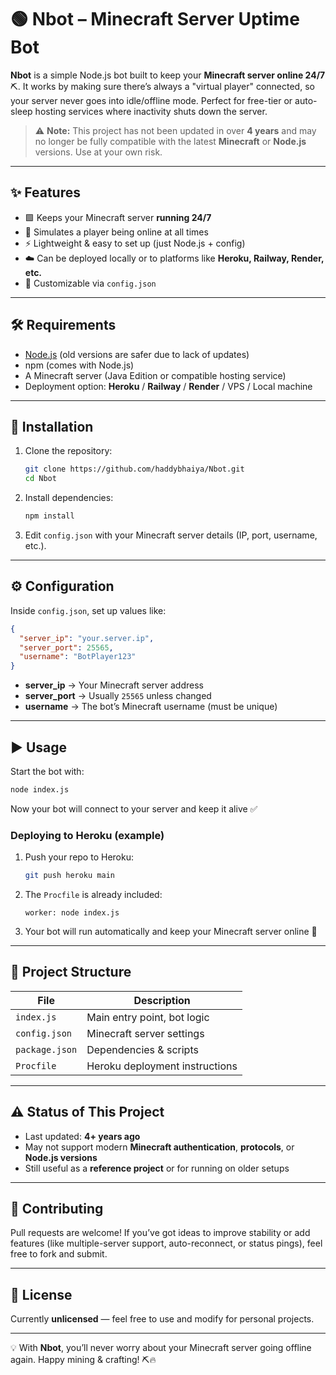 # 🟢 Nbot – Minecraft Server Uptime Bot

**Nbot** is a simple Node.js bot built to keep your **Minecraft server online 24/7** ⛏️.
It works by making sure there’s always a "virtual player" connected, so your server never goes into idle/offline mode. Perfect for free-tier or auto-sleep hosting services where inactivity shuts down the server.

> ⚠️ **Note:** This project has not been updated in over **4 years** and may no longer be fully compatible with the latest **Minecraft** or **Node.js** versions. Use at your own risk.

---

## ✨ Features

* 🟩 Keeps your Minecraft server **running 24/7**
* 👤 Simulates a player being online at all times
* ⚡ Lightweight & easy to set up (just Node.js + config)
* ☁️ Can be deployed locally or to platforms like **Heroku, Railway, Render, etc.**
* 🔧 Customizable via `config.json`

---

## 🛠 Requirements

* [Node.js](https://nodejs.org/) (old versions are safer due to lack of updates)
* npm (comes with Node.js)
* A Minecraft server (Java Edition or compatible hosting service)
* Deployment option: **Heroku** / **Railway** / **Render** / VPS / Local machine

---

## 🚀 Installation

1. Clone the repository:

   ```bash
   git clone https://github.com/haddybhaiya/Nbot.git
   cd Nbot
   ```

2. Install dependencies:

   ```bash
   npm install
   ```

3. Edit `config.json` with your Minecraft server details (IP, port, username, etc.).

---

## ⚙️ Configuration

Inside `config.json`, set up values like:

```json
{
  "server_ip": "your.server.ip",
  "server_port": 25565,
  "username": "BotPlayer123"
}
```

* **server\_ip** → Your Minecraft server address
* **server\_port** → Usually `25565` unless changed
* **username** → The bot’s Minecraft username (must be unique)

---

## ▶️ Usage

Start the bot with:

```bash
node index.js
```

Now your bot will connect to your server and keep it alive ✅

### Deploying to Heroku (example)

1. Push your repo to Heroku:

   ```bash
   git push heroku main
   ```

2. The `Procfile` is already included:

   ```
   worker: node index.js
   ```

3. Your bot will run automatically and keep your Minecraft server online 🎉

---

## 📂 Project Structure

| File           | Description                    |
| -------------- | ------------------------------ |
| `index.js`     | Main entry point, bot logic    |
| `config.json`  | Minecraft server settings      |
| `package.json` | Dependencies & scripts         |
| `Procfile`     | Heroku deployment instructions |

---

## ⚠️ Status of This Project

* Last updated: **4+ years ago**
* May not support modern **Minecraft authentication**, **protocols**, or **Node.js versions**
* Still useful as a **reference project** or for running on older setups

---

## 🤝 Contributing

Pull requests are welcome! If you’ve got ideas to improve stability or add features (like multiple-server support, auto-reconnect, or status pings), feel free to fork and submit.

---

## 📜 License

Currently **unlicensed** — feel free to use and modify for personal projects.

---

💡 With **Nbot**, you’ll never worry about your Minecraft server going offline again.
Happy mining & crafting! ⛏️🔥


